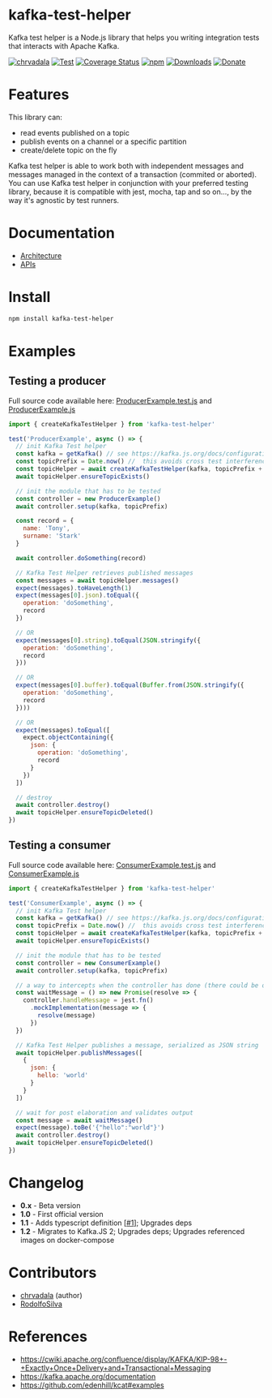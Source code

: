 # kafka-test-helper

Kafka test helper is a Node.js library that helps you writing integration tests that interacts with Apache Kafka.

[![chrvadala](https://img.shields.io/badge/website-chrvadala-orange.svg)](https://chrvadala.github.io)
[![Test](https://github.com/chrvadala/kafka-test-helper/workflows/Test/badge.svg)](https://github.com/chrvadala/node-ble/actions)
[![Coverage Status](https://coveralls.io/repos/github/chrvadala/kafka-test-helper/badge.svg)](https://coveralls.io/github/chrvadala/kafka-test-helper)
[![npm](https://img.shields.io/npm/v/kafka-test-helper.svg?maxAge=2592000?style=plastic)](https://www.npmjs.com/package/kafka-test-helper)
[![Downloads](https://img.shields.io/npm/dm/kafka-test-helper.svg)](https://www.npmjs.com/package/kafka-test-helper)
[![Donate](https://img.shields.io/badge/donate-PayPal-green.svg)](https://www.paypal.me/chrvadala/25)


# Features 
This library can:
- read events published on a topic 
- publish events on a channel or a specific partition
- create/delete topic on the fly

Kafka test helper is able to work both with independent messages and messages managed in the context of a transaction (commited or aborted).
You can use Kafka test helper in conjunction with your preferred testing library, because it is compatible with jest, mocha, tap and so on..., by the way it's agnostic by test runners.

# Documentation
- [Architecture](https://github.com/chrvadala/kafka-test-helper/blob/main/docs/architecture.md)
- [APIs](https://github.com/chrvadala/kafka-test-helper/blob/main/docs/api.md)

# Install
```sh
npm install kafka-test-helper
```
# Examples

## Testing a producer
Full source code available here: [ProducerExample.test.js](https://github.com/chrvadala/kafka-test-helper/blob/main/examples/ProducerExample.test.js) and [ProducerExample.js](https://github.com/chrvadala/kafka-test-helper/blob/main/examples/ProducerExample.js)
````javascript
import { createKafkaTestHelper } from 'kafka-test-helper'

test('ProducerExample', async () => {
  // init Kafka Test helper
  const kafka = getKafka() // see https://kafka.js.org/docs/configuration
  const topicPrefix = Date.now() //  this avoids cross test interference
  const topicHelper = await createKafkaTestHelper(kafka, topicPrefix + '_something_happened')
  await topicHelper.ensureTopicExists()

  // init the module that has to be tested
  const controller = new ProducerExample()
  await controller.setup(kafka, topicPrefix)

  const record = {
    name: 'Tony',
    surname: 'Stark'
  }

  await controller.doSomething(record)

  // Kafka Test Helper retrieves published messages
  const messages = await topicHelper.messages()
  expect(messages).toHaveLength(1)
  expect(messages[0].json).toEqual({
    operation: 'doSomething',
    record
  })

  // OR
  expect(messages[0].string).toEqual(JSON.stringify({
    operation: 'doSomething',
    record
  }))

  // OR
  expect(messages[0].buffer).toEqual(Buffer.from(JSON.stringify({
    operation: 'doSomething',
    record
  })))

  // OR
  expect(messages).toEqual([
    expect.objectContaining({
      json: {
        operation: 'doSomething',
        record
      }
    })
  ])

  // destroy
  await controller.destroy()
  await topicHelper.ensureTopicDeleted()
})
````

## Testing a consumer
Full source code available here: [ConsumerExample.test.js](https://github.com/chrvadala/kafka-test-helper/blob/main/examples/ConsumerExample.test.js) and [ConsumerExample.js](https://github.com/chrvadala/kafka-test-helper/blob/main/examples/ConsumerExample.js)
````javascript
import { createKafkaTestHelper } from 'kafka-test-helper'

test('ConsumerExample', async () => {
  // init Kafka Test helper
  const kafka = getKafka() // see https://kafka.js.org/docs/configuration
  const topicPrefix = Date.now() //  this avoids cross test interference
  const topicHelper = await createKafkaTestHelper(kafka, topicPrefix + 'test-topic')
  await topicHelper.ensureTopicExists()

  // init the module that has to be tested
  const controller = new ConsumerExample()
  await controller.setup(kafka, topicPrefix)

  // a way to intercepts when the controller has done (there could be other ways...)
  const waitMessage = () => new Promise(resolve => {
    controller.handleMessage = jest.fn()
      .mockImplementation(message => {
        resolve(message)
      })
  })

  // Kafka Test Helper publishes a message, serialized as JSON string
  await topicHelper.publishMessages([
    {
      json: {
        hello: 'world'
      }
    }
  ])

  // wait for post elaboration and validates output
  const message = await waitMessage()
  expect(message).toBe('{"hello":"world"}')
  await controller.destroy()
  await topicHelper.ensureTopicDeleted()
})
````

# Changelog
- **0.x** - Beta version
- **1.0** - First official version
- **1.1** - Adds typescript definition [[#1](https://github.com/chrvadala/kafka-test-helper/issues/1)]; Upgrades deps
- **1.2** - Migrates to Kafka.JS 2; Upgrades deps; Upgrades referenced images on docker-compose

# Contributors
- [chrvadala](https://github.com/chrvadala) (author)
- [RodolfoSilva](https://github.com/RodolfoSilva)

# References
- https://cwiki.apache.org/confluence/display/KAFKA/KIP-98+-+Exactly+Once+Delivery+and+Transactional+Messaging
- https://kafka.apache.org/documentation
- https://github.com/edenhill/kcat#examples
